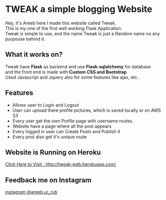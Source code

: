 # TWEAK a simple blogging Website
Hey, it's Areeb here I made this website called Tweak.
<br> This is my one of the first well working Flask Application.
<br> Tweak is simple to use, and the name Tweak is just a Random name no any purpouse behind it.

## What it works on?
Tweak have **Flask** as backend and use **Flask-sqlalchemy** for database
<br> and the front end is made with **Custom CSS and Bootstrap**
<br> Used Javascript and Jquery also for some features like ajax, etc..

## Features
* Allows user to Login and Logout
* User can upload there profile pictures, which is saved locally or on AWS S3
* Every user get the own Profile page with username routes.
* Website have a page where all the post appears
* Every logged in user can Create Posts and Publish it
* Every post also get it's unique route

## Website is Running on Heroku
[Click Here to Visit : http://tweak-web.herokuapp.com/ ](http://tweak-web.herokuapp.com/)

## Feedback me on Instagram
[instagram @areeb.ur_rub](http://instaram.com/areeb.ur_rub)